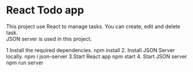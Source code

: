 # React Todo app

This project use React to manage tasks. You can create, edit and delete task. </br>
JSON server is used in this project.

1 Install the required dependencies.
npm install
2. Install JSON Server locally.
npm i json-server
3.Start React app
npm start
4. Start JSON server
npm run server



